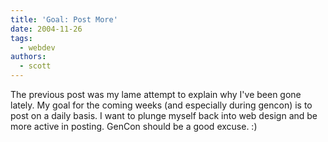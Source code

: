 ```yaml
---
title: 'Goal: Post More'
date: 2004-11-26
tags:
  - webdev
authors:
  - scott
---
```


The previous post was my lame attempt to explain why I've been gone lately. My goal for the coming weeks (and especially during gencon) is to post on a daily basis. I want to plunge myself back into web design and be more active in posting. GenCon should be a good excuse. :)
